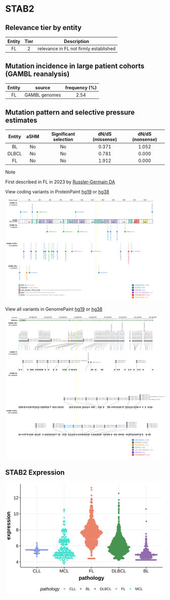 # STAB2

## Relevance tier by entity

|Entity|Tier|Description                           |
|:------:|:----:|--------------------------------------|
|FL    |2   |relevance in FL not firmly established|

## Mutation incidence in large patient cohorts (GAMBL reanalysis)

|Entity|source       |frequency (%)|
|:------:|:-------------:|:-------------:|
|FL    |GAMBL genomes|2.54         |

## Mutation pattern and selective pressure estimates

|Entity|aSHM|Significant selection|dN/dS (missense)|dN/dS (nonsense)|
|:------:|:----:|:---------------------:|:----------------:|:----------------:|
|BL    |No  |No                   |0.371           |1.052           |
|DLBCL |No  |No                   |0.781           |0.000           |
|FL    |No  |No                   |1.912           |0.000           |


> [!NOTE]
> First described in FL in 2023 by [Russler-Germain DA](https://pubmed.ncbi.nlm.nih.gov/37493986)


View coding variants in ProteinPaint [hg19](https://morinlab.github.io/LLMPP/GAMBL/STAB2_protein.html)  or [hg38](https://morinlab.github.io/LLMPP/GAMBL/STAB2_protein_hg38.html)

![image](images/proteinpaint/STAB2_NM_017564.svg)

View all variants in GenomePaint [hg19](https://morinlab.github.io/LLMPP/GAMBL/STAB2.html)  or [hg38](https://morinlab.github.io/LLMPP/GAMBL/STAB2_hg38.html)

![image](images/proteinpaint/STAB2.svg)
## STAB2 Expression
![image](images/gene_expression/STAB2_by_pathology.svg)
